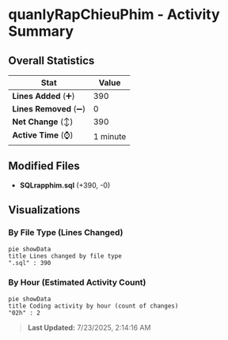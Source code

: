 # quanlyRapChieuPhim - Activity Summary 

## Overall Statistics

| Stat                   | Value                                                             |
| ---------------------- | ----------------------------------------------------------------- |
| **Lines Added** (➕)   | 390                                          |
| **Lines Removed** (➖) | 0                                        |
| **Net Change** (↕)    | 390                |
| **Active Time** (⌚)   | 1 minute |


## Modified Files
- **SQLrapphim.sql** (+390, -0)

## Visualizations

### By File Type (Lines Changed)

```mermaid
pie showData
title Lines changed by file type
".sql" : 390
```

### By Hour (Estimated Activity Count)

```mermaid
pie showData
title Coding activity by hour (count of changes)
"02h" : 2
```


> **Last Updated:** 7/23/2025, 2:14:16 AM